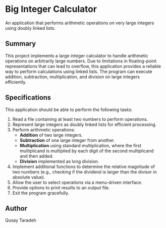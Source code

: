 # Big Integer Calculator
An application that performs arithmetic operations on very large integers using doubly linked lists.

## Summary
This project implements a large integer calculator to handle arithmetic operations on arbitrarily large numbers. Due to limitations in floating-point representations that can lead to overflow, this application provides a reliable way to perform calculations using linked lists. The program can execute addition, subtraction, multiplication, and division on large integers efficiently.

## Specifications
This application should be able to perform the following tasks:
1. Read a file containing at least two numbers to perform operations.
2. Represent large integers as doubly linked lists for efficient processing.
3. Perform arithmetic operations:
   - **Addition** of two large integers.
   - **Subtraction** of one large integer from another.
   - **Multiplication** using standard multiplication, where the first multiplicand is multiplied by each digit of the second multiplicand and then added.
   - **Division** implemented as long division.
4. Implement additional functions to determine the relative magnitude of two numbers (e.g., checking if the dividend is larger than the divisor in absolute value).
5. Allow the user to select operations via a menu-driven interface.
6. Provide options to print results to an output file.
7. Exit the program gracefully.

## Author
Qusay Taradeh
